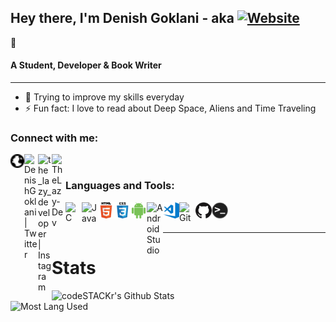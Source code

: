 ## Hey there, I'm Denish Goklani - aka [![Website](https://img.shields.io/badge/visit-TheLazy--dev.github.io-green)](https://gamerary.com)
 👋
#### A Student, Developer & Book Writer
---

- 🌱 Trying to improve my skills everyday
- ⚡ Fun fact: I love to read about Deep Space, Aliens and Time Traveling
### Connect with me:

[<img align="left" alt="TheLazy-Dev" width="22px" src="https://raw.githubusercontent.com/iconic/open-iconic/master/svg/globe.svg" />][website]
[<img align="left" alt="DenishGoklani | Twitter" width="22px" src="https://cdn.jsdelivr.net/npm/simple-icons@v3/icons/twitter.svg" />][twitter]
[<img align="left" alt="the_lazy_developer | Instagram" width="22px" src="https://cdn.jsdelivr.net/npm/simple-icons@v3/icons/instagram.svg" />][instagram]
[<img align="left" alt="TheLazy-Dev" width="22px" src="https://cdn.jsdelivr.net/npm/simple-icons@v3/icons/facebook.svg" />][facebook]

<br />

### Languages and Tools:

<img align="left" alt="C" width="26px" src="https://img.icons8.com/color/48/000000/c-programming.png" />

<img align="left" alt="Java" width="26px" src="https://img.icons8.com/color/48/000000/java-coffee-cup-logo.png" />

<img align="left" alt="HTML5" width="26px" src="https://raw.githubusercontent.com/github/explore/80688e429a7d4ef2fca1e82350fe8e3517d3494d/topics/html/html.png" />

<img align="left" alt="CSS3" width="26px" src="https://raw.githubusercontent.com/github/explore/80688e429a7d4ef2fca1e82350fe8e3517d3494d/topics/css/css.png" />

<img align="left" alt="Android" width="26px" src="https://raw.githubusercontent.com/github/explore/80688e429a7d4ef2fca1e82350fe8e3517d3494d/topics/android/android.png" />

<img align="left" alt="Android Studio" width="26px" src="https://i.pinimg.com/originals/4e/74/7c/4e747c82368d9681b75d54f56319dae7.png" />

<img align="left" alt="Visual Studio Code" width="26px" src="https://raw.githubusercontent.com/github/explore/80688e429a7d4ef2fca1e82350fe8e3517d3494d/topics/visual-studio-code/visual-studio-code.png" />

<img align="left" alt="Git" width="26px" src="https://img.icons8.com/color/48/000000/git.png" />

<img align="left" alt="GitHub" width="26px" src="https://raw.githubusercontent.com/github/explore/78df643247d429f6cc873026c0622819ad797942/topics/github/github.png" />

<img align="left" alt="Terminal" width="26px" src="https://raw.githubusercontent.com/github/explore/80688e429a7d4ef2fca1e82350fe8e3517d3494d/topics/terminal/terminal.png" />


<br />
<br />

---
# Stats
<img align="left" alt="codeSTACKr's Github Stats" src="https://github-readme-stats.vercel.app/api?username=TheLazy-Dev&show_icons=true&hide_border=true&count_private=true" /> <br>
<img align="Centre" alt="Most Lang Used" src="https://github-readme-stats.vercel.app/api/top-langs/?username=TheLazy-Dev&layout=compact&theme=radical"/>

[website]: https://TheLazy-Dev.github.io
[twitter]: https://twitter.com/DenishGoklani
[instagram]: https://instagram.com/the_lazy_developer
[facebook]: https://facebook.com/SparkCoder
